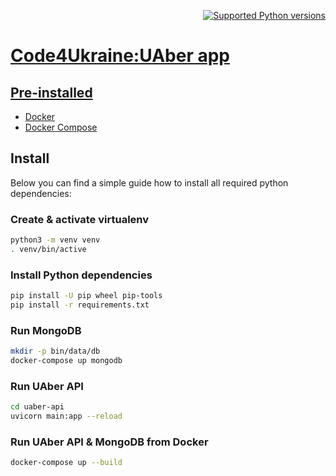 <p align="right">
<a href="https://github.com/lahim/UAber" target="_blank">
    <img src="https://img.shields.io/badge/python-3.10-brightgreen" alt="Supported Python versions"
</a>
</p>

# Code4Ukraine:UAber app

## Pre-installed

- [Docker](https://www.docker.com/)
- [Docker Compose](https://docs.docker.com/compose/)

## Install

Below you can find a simple guide how to install all required python dependencies:

### Create & activate virtualenv

```bash
python3 -m venv venv
. venv/bin/active
```

### Install Python dependencies

```bash
pip install -U pip wheel pip-tools
pip install -r requirements.txt
```

### Run MongoDB

```bash
mkdir -p bin/data/db
docker-compose up mongodb
```

### Run UAber API

```bash
cd uaber-api
uvicorn main:app --reload
```

### Run UAber API & MongoDB from Docker

```bash
docker-compose up --build
```
